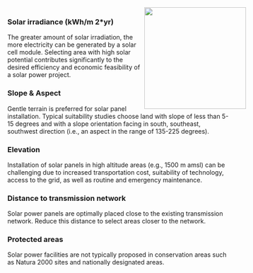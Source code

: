 <div style="width:540px; text-aling:center;"><img style="width:230px; float:right;" src="data/gtif/images/legends/REP2.png"></img></div>

### Solar irradiance (kWh/m 2\*yr)

The greater amount of solar irradiation, the more electricity can be generated by a solar cell module.
Selecting area with high solar potential contributes significantly to the desired efficiency and economic
feasibility of a solar power project.

### Slope &amp; Aspect

Gentle terrain is preferred for solar panel installation. Typical suitability studies choose land with slope of
less than 5-15 degrees and with a slope orientation facing in south, southeast, southwest direction (i.e., an
aspect in the range of 135-225 degrees).

### Elevation

Installation of solar panels in high altitude areas (e.g., 1500 m amsl) can be challenging due to increased
transportation cost, suitability of technology, access to the grid, as well as routine and emergency
maintenance.

### Distance to transmission network

Solar power panels are optimally placed close to the existing transmission network. Reduce this distance to
select areas closer to the network.

### Protected areas

Solar power facilities are not typically proposed in conservation areas such as Natura 2000 sites and
nationally designated areas.
